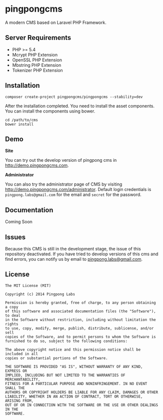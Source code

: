 pingpongcms
===========

A modern CMS based on Laravel PHP Framework.

## Server Requirements

- PHP >= 5.4
- Mcrypt PHP Extension
- OpenSSL PHP Extension
- Mbstring PHP Extension
- Tokenizer PHP Extension

## Installation

```
composer create-project pingpongcms/pingpongcms --stability=dev
```

After the installation completed. You need to install the asset components. You can install the components using bower.

```
cd /path/to/cms
bower install
```

## Demo

**Site**

You can try out the develop version of pingpong cms in http://demo.pingpongcms.com. 

**Administrator**

You can also try the administrator page of CMS by visiting http://demo.pingpongcms.com/administrator. Default login credentials is `pingpong.labs@gmail.com` for the email and `secret` for the password.

## Documentation

Coming Soon

## Issues

Because this CMS is still in the development stage, the issue of this repository deactivated. If you have tried to develop versions of this cms and find errors, you can notify us by email to pingpong.labs@gmail.com.

## License

```
The MIT License (MIT)

Copyright (c) 2014 Pingpong Labs

Permission is hereby granted, free of charge, to any person obtaining a copy
of this software and associated documentation files (the "Software"), to deal
in the Software without restriction, including without limitation the rights
to use, copy, modify, merge, publish, distribute, sublicense, and/or sell
copies of the Software, and to permit persons to whom the Software is
furnished to do so, subject to the following conditions:

The above copyright notice and this permission notice shall be included in all
copies or substantial portions of the Software.

THE SOFTWARE IS PROVIDED "AS IS", WITHOUT WARRANTY OF ANY KIND, EXPRESS OR
IMPLIED, INCLUDING BUT NOT LIMITED TO THE WARRANTIES OF MERCHANTABILITY,
FITNESS FOR A PARTICULAR PURPOSE AND NONINFRINGEMENT. IN NO EVENT SHALL THE
AUTHORS OR COPYRIGHT HOLDERS BE LIABLE FOR ANY CLAIM, DAMAGES OR OTHER
LIABILITY, WHETHER IN AN ACTION OF CONTRACT, TORT OR OTHERWISE, ARISING FROM,
OUT OF OR IN CONNECTION WITH THE SOFTWARE OR THE USE OR OTHER DEALINGS IN THE
SOFTWARE.
```